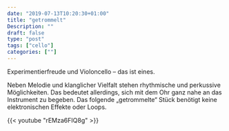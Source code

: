 ```yaml
---
date: "2019-07-13T10:20:30+01:00"
title: "getrommelt"
Description: ""
draft: false
type: "post"
tags: ["cello"]
categories: [""]
---
```


Experimentierfreude und Violoncello – das ist eines.  

Neben Melodie und klanglicher Vielfalt stehen rhythmische und perkussive Möglichkeiten. Das bedeutet allerdings, sich mit dem Ohr ganz nahe an das Instrument zu begeben. Das folgende „getrommelte“ Stück benötigt keine elektronischen Effekte oder Loops.

{{< youtube "rEMza6FIQ8g" >}}

